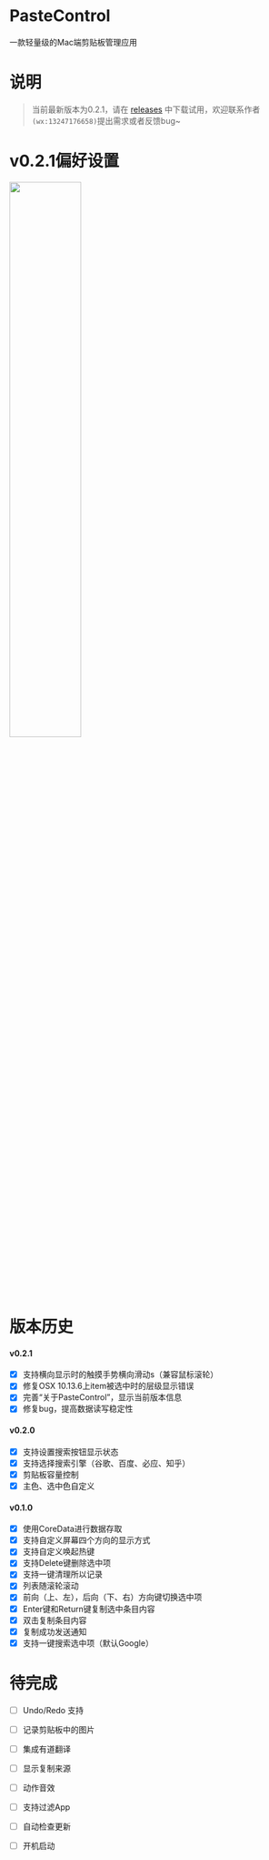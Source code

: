 # PasteControl
一款轻量级的Mac端剪贴板管理应用

说明
======
> 当前最新版本为0.2.1，请在 [releases](https://github.com/ZJM6658/PasteControl/releases) 中下载试用，欢迎联系作者`(wx:13247176658)`提出需求或者反馈bug~

v0.2.1偏好设置
======
<div align=left>
<img src="https://github.com/ZJM6658/PasteControl/blob/master/images/pasteControl-0.2.0.png?raw=true" width = 50%  />
</div>

版本历史
=======

#### v0.2.1
- [x] 支持横向显示时的触摸手势横向滑动s（兼容鼠标滚轮）
- [x] 修复OSX 10.13.6上item被选中时的层级显示错误
- [x] 完善“关于PasteControl”，显示当前版本信息
- [x] 修复bug，提高数据读写稳定性

#### v0.2.0
- [x] 支持设置搜索按钮显示状态
- [x] 支持选择搜索引擎（谷歌、百度、必应、知乎）
- [x] 剪贴板容量控制
- [x] 主色、选中色自定义

#### v0.1.0

- [x] 使用CoreData进行数据存取
- [x] 支持自定义屏幕四个方向的显示方式
- [x] 支持自定义唤起热键
- [x] 支持Delete键删除选中项
- [x] 支持一键清理所以记录
- [x] 列表随滚轮滚动
- [x] 前向（上、左），后向（下、右）方向键切换选中项
- [x] Enter键和Return键复制选中条目内容
- [x] 双击复制条目内容
- [x] 复制成功发送通知
- [x] 支持一键搜索选中项（默认Google）

待完成
======
- [ ] Undo/Redo 支持
- [ ] 记录剪贴板中的图片
- [ ] 集成有道翻译
- [ ] 显示复制来源
- [ ] 动作音效
- [ ] 支持过滤App
- [ ] 自动检查更新
- [ ] 开机启动


